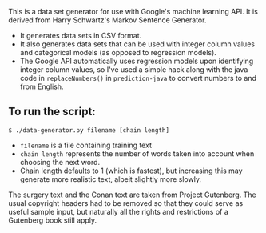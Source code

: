 This is a data set generator for use with Google's machine learning API.  It is derived from Harry Schwartz's Markov Sentence Generator.  

- It generates data sets in CSV format.  
- It also generates data sets that can be used with integer column values and categorical models (as opposed to regression models).  
- The Google API automatically uses regression models upon identifying integer column values, so I've used a simple hack along with the java code in `replaceNumbers()` in `prediction-java` to convert numbers to and from English.  

## To run the script:

`$ ./data-generator.py filename [chain length]`

- `filename` is a file containing training text
- `chain length` represents the number of words taken into account when choosing the next word.  
- Chain length defaults to 1 (which is fastest), but increasing this may generate more realistic text, albeit slightly more slowly.  

The surgery text and the Conan text are taken from Project Gutenberg.  The usual copyright headers had to be removed so that they could serve as useful sample input, but naturally all the rights and restrictions of a Gutenberg book still apply.
